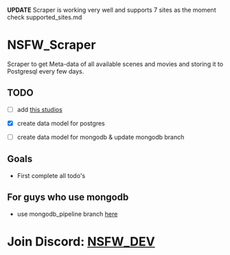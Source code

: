 **UPDATE** 
Scraper is working very well and supports 7 sites as the moment check supported_sites.md

# NSFW_Scraper
Scraper to get Meta-data of all available scenes and movies and storing it to Postgresql every few days.

## TODO
- [ ] add [this studios](https://github.com/nsfwapp/NSFW_Scraper/blob/main/Studios_to_work_on.md)
- [x] create data model for postgres
- [ ] create data model for mongodb & update mongodb branch


## Goals
- First complete all todo's

## For guys who use mongodb
- use mongodb_pipeline branch [here](https://github.com/nsfwapp/NSFW_Scraper/tree/mongo-atlas_Pipeline)

# Join Discord: [NSFW_DEV](https://discord.gg/7GgzeRAZ7P)
